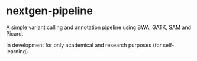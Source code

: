 nextgen-pipeline
===============

A simple variant calling and annotation pipeline using BWA, GATK, SAM and Picard.


In development for only academical and research purposes (for self-learning)

